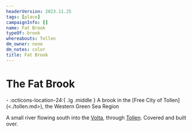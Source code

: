 ```yaml
---
headerVersion: 2023.11.25
tags: [place]
campaignInfo: []
name: Fat Brook
typeOf: brook
whereabouts: Tollen
dm_owner: none
dm_notes: color
title: Fat Brook
---
```

# The Fat Brook
<div class="grid cards ext-narrow-margin ext-one-column" markdown>
-    :octicons-location-24:{ .lg .middle } A brook in the [Free City of Tollen](<./tollen.md>), the Western Green Sea Region  
</div>


A small river flowing south into the [Volta](<../rivers/volta-watershed/volta.md>), through [Tollen](<./tollen.md>). Covered and built over. 